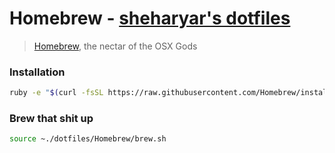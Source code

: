 
Homebrew - [sheharyar's dotfiles](https://github.com/sheharyarn/dotfiles)
=========================================================================

> [Homebrew](http://brew.sh/), the nectar of the OSX Gods


### Installation

```bash
ruby -e "$(curl -fsSL https://raw.githubusercontent.com/Homebrew/install/master/install)"
```


### Brew that shit up

```bash
source ~./dotfiles/Homebrew/brew.sh
```


